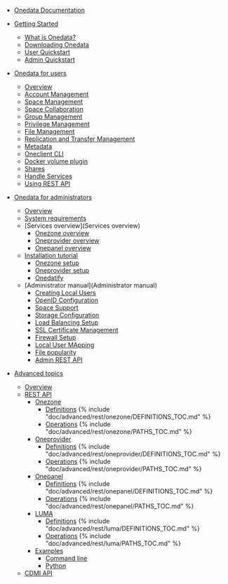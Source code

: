 * [Onedata Documentation](INTRO.md)

* [Getting Started]()
  * [What is Onedata?](doc/getting_started/what_is_onedata.md)
  * [Downloading Onedata](doc/getting_started/downloading_onedata.md)
  * [User Quickstart](doc/getting_started/user_onedata_101.md)
  * [Admin Quickstart](doc/getting_started/admin_onedata_101.md)

* [Onedata for users]()
   * [Overview](doc/user_guide.md)
   * [Account Management](doc/using_onedata/account_management.md)
   * [Space Management](doc/using_onedata/space_management.md)
   * [Space Collaboration](doc/using_onedata/space_collaboration.md)
   * [Group Management](doc/using_onedata/group_management.md)
   * [Privilege Management](doc/using_onedata/privilege_management.md)
   * [File Management](doc/using_onedata/file_management.md)
   * [Replication and Transfer Management](doc/using_onedata/replication_management.md)
   * [Metadata](doc/using_onedata/metadata.md)
   * [Oneclient CLI](doc/using_onedata/oneclient.md)
   * [Docker volume plugin](doc/using_onedata/docker_volume_plugin.md)
   * [Shares](doc/using_onedata/shares.md)
   * [Handle Services](doc/using_onedata/handle_services.md)
   * [Using REST API](doc/using_onedata/using_onedata_from_cli.md)

* [Onedata for administrators]()
   * [Overview](doc/admin_guide.md)
   * [System requirements](doc/system_requirements.md)
   * [Services overview](Services overview)
      * [Onezone overview](doc/administering_onedata/onezone_overview.md)
      * [Oneprovider overview](doc/administering_onedata/provider_overview.md)
      * [Onepanel overview](doc/administering_onedata/onepanel_overview.md)
   * [Installation tutorial](doc/administering_onedata/deployment_tutorial.md)
      * [Onezone setup](doc/administering_onedata/onezone_tutorial.md)
      * [Oneprovider setup](doc/administering_onedata/oneprovider_tutorial.md)
      * [Onedatify](doc/administering_onedata/onedatify.md)
   * [Administrator manual](Administrator manual)
      * [Creating Local Users](doc/administering_onedata/creating_user_accounts.md)
      * [OpenID Configuration](doc/administering_onedata/openid_configuration.md)
      * [Space Support](doc/administering_onedata/provider_space_support.md)
      * [Storage Configuration](doc/administering_onedata/storage_configuration.md)
      * [Load Balancing Setup](doc/administering_onedata/loadbalancing.md)
      * [SSL Certificate Management](doc/administering_onedata/ssl_certificate_management.md)
      * [Firewall Setup](doc/administering_onedata/firewall_setup.md)
      * [Local User MApping](doc/administering_onedata/luma.md)
      * [File popularity](doc/administering_onedata/file_popularity.md)
      * [Admin REST API](doc/administering_onedata/administering_onedata_from_cli.md)
* [Advanced topics](doc/advanced/README.md)
  * [Overview](doc/advanced/README.md)
  * [REST API](doc/advanced/rest/README.md)
     * [Onezone](doc/advanced/rest/onezone/overview.md)
        * [Definitions](doc/advanced/rest/onezone/definitions.md)
{% include "doc/advanced/rest/onezone/DEFINITIONS_TOC.md" %}
        * [Operations](doc/advanced/rest/onezone/paths.md)
{% include "doc/advanced/rest/onezone/PATHS_TOC.md" %}
     * [Oneprovider](doc/advanced/rest/oneprovider/overview.md)
        * [Definitions](doc/advanced/rest/oneprovider/definitions.md)
{% include "doc/advanced/rest/oneprovider/DEFINITIONS_TOC.md" %}
        * [Operations](doc/advanced/rest/oneprovider/paths.md)
{% include "doc/advanced/rest/oneprovider/PATHS_TOC.md" %}
     * [Onepanel](doc/advanced/rest/onepanel/overview.md)
        * [Definitions](doc/advanced/rest/onepanel/definitions.md)
{% include "doc/advanced/rest/onepanel/DEFINITIONS_TOC.md" %}
        * [Operations](doc/advanced/rest/onepanel/paths.md)
{% include "doc/advanced/rest/onepanel/PATHS_TOC.md" %}
     * [LUMA](doc/advanced/rest/luma/overview.md)
        * [Definitions](doc/advanced/rest/luma/definitions.md)
{% include "doc/advanced/rest/luma/DEFINITIONS_TOC.md" %}
        * [Operations](doc/advanced/rest/luma/paths.md)
{% include "doc/advanced/rest/luma/PATHS_TOC.md" %}
     * [Examples](doc/advanced/rest/examples.md)
        * [Command line](doc/advanced/rest/cli.md)
        * [Python](doc/advanced/rest/python.md)
   * [CDMI API](doc/advanced/cdmi.md)
